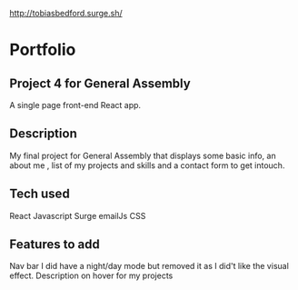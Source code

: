 http://tobiasbedford.surge.sh/

# Portfolio
## Project 4 for General Assembly

A single page front-end React app.

## Description

My final project for General Assembly that displays some basic info, an about me , list of my projects and skills and a contact form to get intouch.

## Tech used

React
Javascript
Surge
emailJs
CSS

## Features to add
Nav bar
I did have a night/day mode but removed it as I did't like the visual effect.
Description on hover for my projects
